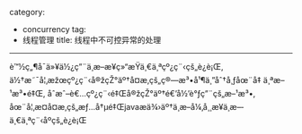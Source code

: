 category: 
- concurrency
tag:
- 线程管理
title: 线程中不可控异常的处理
---
è™½ç„¶å¯ä»¥ä½¿ç”¨ä¸­æ–­æ¥ç»“æŸä¸€ä¸ªçº¿ç¨‹çš„è¿è¡Œ,
  ä½†æ˜¯å¦‚æžœçº¿ç¨‹å®žçŽ°äº†å¤æ‚çš„ç®—æ³•å¹¶ä¸”åˆ†å¸ƒåœ¨å‡ ä¸ªæ–¹æ³•é‡Œ, åˆæˆ–è€…çº¿ç¨‹é‡Œå®žçŽ°äº†é€’å½’è°ƒç”¨çš„æ–¹æ³•,
  åœ¨å¦‚æ­¤å¤æ‚çš„æƒ…å†µé‡Œjavaæä¾›äº†ä¸­æ–­å¼‚å¸¸æ¥ä¸­æ–­ä¸€ä¸ªç¨‹åºçš„è¿è¡Œ
